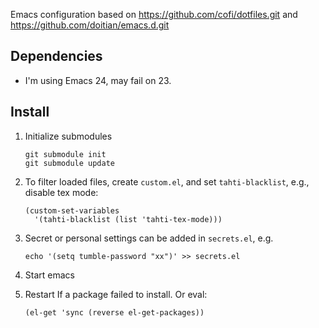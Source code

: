 Emacs configuration based on https://github.com/cofi/dotfiles.git and https://github.com/doitian/emacs.d.git

Dependencies
------------

-   I'm using Emacs 24, may fail on 23.

Install
-------

1.  Initialize submodules

        git submodule init
        git submodule update

2.  To filter loaded files, create `custom.el`, and set `tahti-blacklist`, e.g.,
disable tex mode:

        (custom-set-variables
          '(tahti-blacklist (list 'tahti-tex-mode)))
3.  Secret or personal settings can be added in `secrets.el`, e.g.

        echo '(setq tumble-password "xx")' >> secrets.el
4.  Start emacs

5.  Restart If a package failed to install. Or eval:

        (el-get 'sync (reverse el-get-packages))

